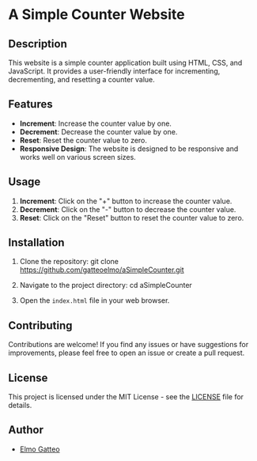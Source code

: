 # A Simple Counter Website

## Description

This website is a simple counter application built using HTML, CSS, and JavaScript. It provides a user-friendly interface for incrementing, decrementing, and resetting a counter value.

## Features

- **Increment**: Increase the counter value by one.
- **Decrement**: Decrease the counter value by one.
- **Reset**: Reset the counter value to zero.
- **Responsive Design**: The website is designed to be responsive and works well on various screen sizes.

## Usage

1. **Increment**: Click on the "+" button to increase the counter value.
2. **Decrement**: Click on the "-" button to decrease the counter value.
3. **Reset**: Click on the "Reset" button to reset the counter value to zero.

## Installation

1. Clone the repository:
   git clone https://github.com/gatteoelmo/aSimpleCounter.git
2. Navigate to the project directory: cd aSimpleCounter

3. Open the `index.html` file in your web browser.

## Contributing

Contributions are welcome! If you find any issues or have suggestions for improvements, please feel free to open an issue or create a pull request.

## License

This project is licensed under the MIT License - see the [LICENSE](LICENSE) file for details.

## Author

- [Elmo Gatteo](https://github.com/gatteoelmo)
